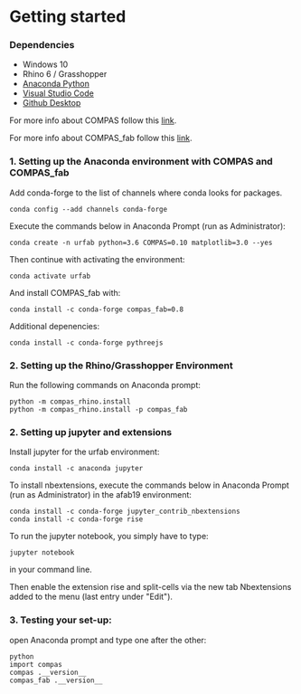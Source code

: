 # Getting started

### Dependencies

* Windows 10
* Rhino 6 / Grasshopper
* [Anaconda Python](https://www.anaconda.com/distribution/?gclid=CjwKCAjwo9rtBRAdEiwA_WXcFoyH8v3m-gVC55J6YzR0HpgB8R-PwM-FClIIR1bIPYZXsBtbPRfJ8xoC6HsQAvD_BwE)
* [Visual Studio Code](https://code.visualstudio.com/)
* [Github Desktop](https://desktop.github.com/)

For more info about COMPAS follow this [link](https://compas-dev.github.io/).

For more info about COMPAS_fab follow this [link](https://gramaziokohler.github.io/compas_fab/latest/).

### 1. Setting up the Anaconda environment with COMPAS and COMPAS_fab

Add conda-forge to the list of channels where conda looks for packages.

	conda config --add channels conda-forge

Execute the commands below in Anaconda Prompt (run as Administrator):

    conda create -n urfab python=3.6 COMPAS=0.10 matplotlib=3.0 --yes

Then continue with activating the environment:

    conda activate urfab
    
And install COMPAS_fab with:

    conda install -c conda-forge compas_fab=0.8

Additional depenencies:

    conda install -c conda-forge pythreejs


### 2. Setting up the Rhino/Grasshopper Environment

Run the following commands on Anaconda prompt:
    
    python -m compas_rhino.install
    python -m compas_rhino.install -p compas_fab

### 2. Setting up jupyter and extensions

Install jupyter for the urfab environment:

    conda install -c anaconda jupyter 

To install nbextensions, execute the commands below in Anaconda Prompt (run as Administrator) in the afab19 environment:

    conda install -c conda-forge jupyter_contrib_nbextensions
    conda install -c conda-forge rise

To run the jupyter notebook, you simply have to type:

    jupyter notebook

in your command line.

Then enable the extension rise and split-cells via the new tab Nbextensions added to the menu (last entry under "Edit").


### 3. Testing your set-up:

open Anaconda prompt and type one after the other:
    
    python
    import compas
    compas .__version__
    compas_fab .__version__
    







